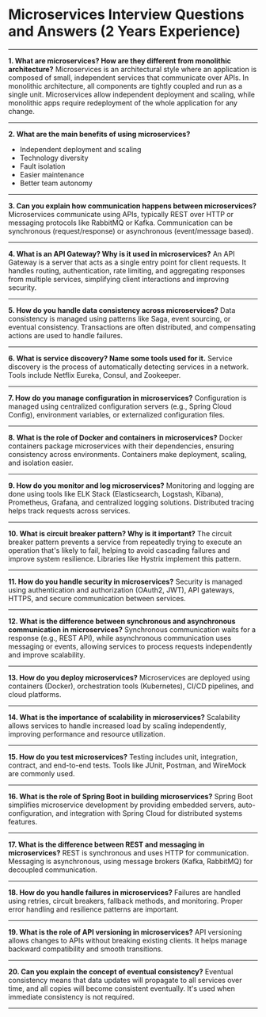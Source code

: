 # Microservices Interview Questions and Answers (2 Years Experience)

---

**1. What are microservices? How are they different from monolithic architecture?**
Microservices is an architectural style where an application is composed of small, independent services that communicate over APIs. In monolithic architecture, all components are tightly coupled and run as a single unit. Microservices allow independent deployment and scaling, while monolithic apps require redeployment of the whole application for any change.

---

**2. What are the main benefits of using microservices?**
- Independent deployment and scaling
- Technology diversity
- Fault isolation
- Easier maintenance
- Better team autonomy

---

**3. Can you explain how communication happens between microservices?**
Microservices communicate using APIs, typically REST over HTTP or messaging protocols like RabbitMQ or Kafka. Communication can be synchronous (request/response) or asynchronous (event/message based).

---

**4. What is an API Gateway? Why is it used in microservices?**
An API Gateway is a server that acts as a single entry point for client requests. It handles routing, authentication, rate limiting, and aggregating responses from multiple services, simplifying client interactions and improving security.

---

**5. How do you handle data consistency across microservices?**
Data consistency is managed using patterns like Saga, event sourcing, or eventual consistency. Transactions are often distributed, and compensating actions are used to handle failures.

---

**6. What is service discovery? Name some tools used for it.**
Service discovery is the process of automatically detecting services in a network. Tools include Netflix Eureka, Consul, and Zookeeper.

---

**7. How do you manage configuration in microservices?**
Configuration is managed using centralized configuration servers (e.g., Spring Cloud Config), environment variables, or externalized configuration files.

---

**8. What is the role of Docker and containers in microservices?**
Docker containers package microservices with their dependencies, ensuring consistency across environments. Containers make deployment, scaling, and isolation easier.

---

**9. How do you monitor and log microservices?**
Monitoring and logging are done using tools like ELK Stack (Elasticsearch, Logstash, Kibana), Prometheus, Grafana, and centralized logging solutions. Distributed tracing helps track requests across services.

---

**10. What is circuit breaker pattern? Why is it important?**
The circuit breaker pattern prevents a service from repeatedly trying to execute an operation that's likely to fail, helping to avoid cascading failures and improve system resilience. Libraries like Hystrix implement this pattern.

---

**11. How do you handle security in microservices?**
Security is managed using authentication and authorization (OAuth2, JWT), API gateways, HTTPS, and secure communication between services.

---

**12. What is the difference between synchronous and asynchronous communication in microservices?**
Synchronous communication waits for a response (e.g., REST API), while asynchronous communication uses messaging or events, allowing services to process requests independently and improve scalability.

---

**13. How do you deploy microservices?**
Microservices are deployed using containers (Docker), orchestration tools (Kubernetes), CI/CD pipelines, and cloud platforms.

---

**14. What is the importance of scalability in microservices?**
Scalability allows services to handle increased load by scaling independently, improving performance and resource utilization.

---

**15. How do you test microservices?**
Testing includes unit, integration, contract, and end-to-end tests. Tools like JUnit, Postman, and WireMock are commonly used.

---

**16. What is the role of Spring Boot in building microservices?**
Spring Boot simplifies microservice development by providing embedded servers, auto-configuration, and integration with Spring Cloud for distributed systems features.

---

**17. What is the difference between REST and messaging in microservices?**
REST is synchronous and uses HTTP for communication. Messaging is asynchronous, using message brokers (Kafka, RabbitMQ) for decoupled communication.

---

**18. How do you handle failures in microservices?**
Failures are handled using retries, circuit breakers, fallback methods, and monitoring. Proper error handling and resilience patterns are important.

---

**19. What is the role of API versioning in microservices?**
API versioning allows changes to APIs without breaking existing clients. It helps manage backward compatibility and smooth transitions.

---

**20. Can you explain the concept of eventual consistency?**
Eventual consistency means that data updates will propagate to all services over time, and all copies will become consistent eventually. It's used when immediate consistency is not required.

---
